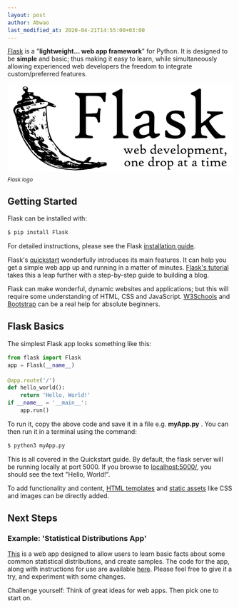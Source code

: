 ```yaml
---
layout: post
author: Abwao
last_modified_at: 2020-04-21T14:55:00+03:00
---
```

[Flask](https://flask.palletsprojects.com/en/1.1.x/) is a "**lightweight... web app framework**" for Python. It is designed to be **simple** and basic; thus making it easy to learn, while simultaneously allowing experienced web developers the freedom to integrate custom/preferred features.

![Flask logo](/assets/images/articles/logo-full.svg)<br>
<sub>*Flask logo*</sub>

## Getting Started
Flask can be installed with:
```bash
$ pip install Flask
```
For detailed instructions, please see the Flask [installation guide](https://flask.palletsprojects.com/en/1.1.x/installation/#installation).

Flask's [quickstart](https://flask.palletsprojects.com/en/1.1.x/quickstart/#quickstart) wonderfully introduces its main features. It can help you get a simple web app up and running in a matter of minutes. [Flask's tutorial](https://flask.palletsprojects.com/en/1.1.x/tutorial/#tutorial) takes this a leap further with a step-by-step guide to building a blog.

Flask can make wonderful, dynamic websites and  applications; but this will require some understanding of HTML, CSS and JavaScript. [W3Schools](https://www.w3schools.com) and [Bootstrap](https://getbootstrap.com) can be a real help for absolute beginners.   

## Flask Basics
The simplest Flask app looks something like this:
```python
from flask import Flask
app = Flask(__name__)

@app.route('/')
def hello_world():
    return 'Hello, World!'
if __name__ = '__main__':
    app.run()
```
To run it, copy the above code and save it in a file e.g. **myApp.py** . You can then run it in a terminal using the command:
```bash
$ python3 myApp.py
```
 
This is all covered in the Quickstart guide. By default, the flask server will be running locally at port 5000. If you browse to [localhost:5000/](http://127.0.0.1:5000/), you should see the text "Hello, World!".

To add functionality and content, [HTML templates](https://flask.palletsprojects.com/en/1.1.x/quickstart/#rendering-templates) and [static assets](https://flask.palletsprojects.com/en/1.1.x/quickstart/#static-files) like CSS and images can be directly added. 

## Next Steps
### Example: 'Statistical Distributions App'
[This](https://statistics-distributions.herokuapp.com) is a web app designed to allow users to learn basic facts about some common statistical distributions, and create samples. The code for the app, along with instructions for use are available 
[here](https://github.com/Tim-Abwao/statistical-distributions-flask). Please feel free to give it a try, and experiment with some changes.

Challenge yourself: Think of great ideas for web apps. Then pick one to start on.
